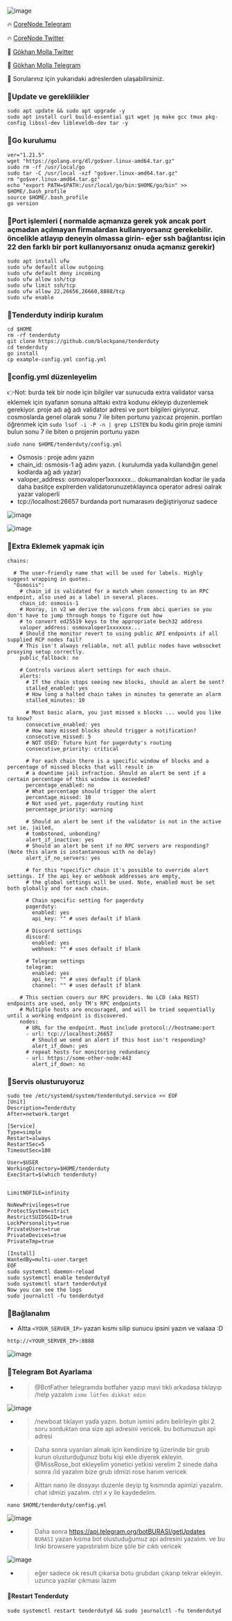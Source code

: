 
![image](https://github.com/molla202/Cosmos-Tenderduty/assets/91562185/4f123c17-24f4-4137-a047-b45041814b49)

🔥 [CoreNode Telegram](https://t.me/corenode)

🔥 [CoreNode Twitter](https://twitter.com/corenodehq)

💬 [Gökhan Molla Twitter](https://twitter.com/gokhan_molla)

💬 [Gökhan Molla Telegram](https://t.me/gokhan_molla)

💬 Sorularınız için yukarıdaki adreslerden ulaşabilirsiniz.

### 🚧Update ve gereklilikler
```
sudo apt update && sudo apt upgrade -y
sudo apt install curl build-essential git wget jq make gcc tmux pkg-config libssl-dev libleveldb-dev tar -y
```
### 🚧Go kurulumu
```
ver="1.21.5"
wget "https://golang.org/dl/go$ver.linux-amd64.tar.gz"
sudo rm -rf /usr/local/go
sudo tar -C /usr/local -xzf "go$ver.linux-amd64.tar.gz"
rm "go$ver.linux-amd64.tar.gz"
echo "export PATH=$PATH:/usr/local/go/bin:$HOME/go/bin" >> $HOME/.bash_profile
source $HOME/.bash_profile
go version
```
### 🚧Port işlemleri ( normalde açmanıza gerek yok ancak port açmadan açılmayan firmalardan kullanıyorsanız gerekebilir. öncelikle atlayıp deneyin olmassa girin- eğer ssh bağlantısı için 22 den farklı bir port kullanıyorsanız onuda açmanız gerekir)
```
sudo apt install ufw 
sudo ufw default allow outgoing 
sudo ufw default deny incoming 
sudo ufw allow ssh/tcp 
sudo ufw limit ssh/tcp 
sudo ufw allow 22,26656,26660,8888/tcp
sudo ufw enable
```
### 🚧Tenderduty indirip kuralım
```
cd $HOME
rm -rf tenderduty
git clone https://github.com/blockpane/tenderduty
cd tenderduty
go install
cp example-config.yml config.yml
```
### 🚧config.yml düzenleyelim
👉Not: burda tek bir node için bilgiler var sunucuda extra validator varsa eklemek için syafanın sonuna alttaki extra kodunu ekleyip duzenlemek gerekiyor. proje adı ağ adı validator adresi ve port bilgileri giriyoruz. cosmoslarda genel olarak sonu 7 ile biten portunu yazıcaz projenin. portları öğrenmek için `sudo lsof -i -P -n | grep LISTEN` bu kodu girin proje ismini bulun sonu 7 ile biten o projenin portunu yazın
```
sudo nano $HOME/tenderduty/config.yml
```

- Osmosis : proje adını yazın
- chain_id: osmosis-1 ağ adını yazın. ( kurulumda yada kullandığın genel kodlarda ağ adı yazar)
- valoper_address: osmovaloper1xxxxxxx... dokumanalrdan kodlar ile yada daha basitçe explrerden validatorunuzetıklayınca operator adresi oalrak yazar valoperli
- tcp://localhost:26657 burdanda port numarasını değiştiriyoruz sadece


![image](https://github.com/molla202/Cosmos-Tenderduty/assets/91562185/2ff796e1-58a7-4ebb-a3d9-a3dfcb709332)

![image](https://github.com/molla202/Cosmos-Tenderduty/assets/91562185/213fe521-fb04-4992-bfb3-cdeb27150127)



### 🚧Extra Eklemek yapmak için
```
chains:

  # The user-friendly name that will be used for labels. Highly suggest wrapping in quotes.
  "Osmosis":
    # chain_id is validated for a match when connecting to an RPC endpoint, also used as a label in several places.
    chain_id: osmosis-1
    # Hooray, in v2 we derive the valcons from abci queries so you don't have to jump through hoops to figure out how
    # to convert ed25519 keys to the appropriate bech32 address
    valoper_address: osmovaloper1xxxxxxx...
    # Should the monitor revert to using public API endpoints if all supplied RCP nodes fail?
    # This isn't always reliable, not all public nodes have websocket proxying setup correctly.
    public_fallback: no

    # Controls various alert settings for each chain.
    alerts:
      # If the chain stops seeing new blocks, should an alert be sent?
      stalled_enabled: yes
      # How long a halted chain takes in minutes to generate an alarm
      stalled_minutes: 10

      # Most basic alarm, you just missed x blocks ... would you like to know?
      consecutive_enabled: yes
      # How many missed blocks should trigger a notification?
      consecutive_missed: 5
      # NOT USED: future hint for pagerduty's routing
      consecutive_priority: critical

      # For each chain there is a specific window of blocks and a percentage of missed blocks that will result in
      # a downtime jail infraction. Should an alert be sent if a certain percentage of this window is exceeded?
      percentage_enabled: no
      # What percentage should trigger the alert
      percentage_missed: 10
      # Not used yet, pagerduty routing hint
      percentage_priority: warning

      # Should an alert be sent if the validator is not in the active set ie, jailed,
      # tombstoned, unbonding?
      alert_if_inactive: yes
      # Should an alert be sent if no RPC servers are responding? (Note this alarm is instantaneous with no delay)
      alert_if_no_servers: yes

      # for this *specific* chain it's possible to override alert settings. If the api_key or webhook addresses are empty,
      # the global settings will be used. Note, enabled must be set both globally and for each chain.

      # Chain specific setting for pagerduty
      pagerduty:
        enabled: yes
        api_key: "" # uses default if blank

      # Discord settings
      discord:
        enabled: yes
        webhook: "" # uses default if blank

      # Telegram settings
      telegram:
        enabled: yes
        api_key: "" # uses default if blank
        channel: "" # uses default if blank

    # This section covers our RPC providers. No LCD (aka REST) endpoints are used, only TM's RPC endpoints
    # Multiple hosts are encouraged, and will be tried sequentially until a working endpoint is discovered.
    nodes:
      # URL for the endpoint. Must include protocol://hostname:port
      - url: tcp://localhost:26657
        # Should we send an alert if this host isn't responding?
        alert_if_down: yes
      # repeat hosts for monitoring redundancy
      - url: https://some-other-node:443
        alert_if_down: no
```


### 🚧Servis olusturuyoruz
```
sudo tee /etc/systemd/system/tenderdutyd.service << EOF
[Unit]
Description=Tenderduty
After=network.target

[Service]
Type=simple
Restart=always
RestartSec=5
TimeoutSec=180

User=$USER
WorkingDirectory=$HOME/tenderduty
ExecStart=$(which tenderduty)


LimitNOFILE=infinity

NoNewPrivileges=true
ProtectSystem=strict
RestrictSUIDSGID=true
LockPersonality=true
PrivateUsers=true
PrivateDevices=true
PrivateTmp=true

[Install]
WantedBy=multi-user.target
EOF
sudo systemctl daemon-reload
sudo systemctl enable tenderdutyd
sudo systemctl start tenderdutyd
Now you can see the logs
sudo journalctl -fu tenderdutyd
```
### 🚧Bağlanalım 
- Altta `<YOUR_SERVER_IP>` yazan kısmı silip sunucu ipsini yazın ve valaaa :D
```
http://<YOUR_SERVER_IP>:8888
```
![image](https://github.com/molla202/Cosmos-Tenderduty/assets/91562185/4f123c17-24f4-4137-a047-b45041814b49)

### 🚧Telegram Bot Ayarlama

- > @BotFather telegramda botfaher yazıp mavi tıklı arkadasa tıklayıp /help yazalım `isme lütfen dikkat edin`

![image](https://github.com/molla202/Cosmos-Tenderduty/assets/91562185/21367769-d5e6-49cd-b711-6c420849dbfd)

- > /newboat tıklayın yada yazın. botun ismini adını belirleyin gibi 2 soru sorduktan ona size api adresini vericek. bu botumuzun api adresi
- > Daha sonra uyarıları almak için kendinize tg üzerinde bir grub kurun olusturduğunuz botu kişi ekle diyerek ekleyin. @MissRose_bot ekleyelim yonetici yetkisi verelim 2 sinede daha sonra /id yazalım bize grub idmizi rose hanım vericek
- > Alttan nano ile dosyayı duzenle deyip tg kısmında apimizi yazalım. chat idmizi yazalım. ctrl x y ile kaydedelim.

```
nano $HOME/tenderduty/config.yml
```
![image](https://github.com/molla202/Cosmos-Tenderduty/assets/91562185/69e1672c-cfa5-4206-b6d5-6f929c833ccc)

- > Daha sonra https://api.telegram.org/botBURASI/getUpdates    `BURASI` yazan kısma bot olustuduğumuz api adresini yazalım. ve bu linki browsere yapıstıralım bize şöle bir cıktı vericek 

![image](https://github.com/molla202/Cosmos-Tenderduty/assets/91562185/6134bda3-c7c4-4df7-a7db-826e86624c1e)

- > eğer sadece ok result çıkarsa botu grubdan çıkarıp tekrar ekleyin. uzunca yazılar çıkması lazım



#### 🚧Restart Tenderduty
```
sudo systemctl restart tenderdutyd && sudo journalctl -fu tenderdutyd
```

